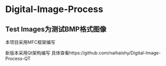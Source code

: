 # Digital-Image-Process
## Test Images为测试BMP格式图像


本项目采用MFC框架编写

新版本采用Qt架构编写 具体查看https://github.com/naihaishy/Digital-Image-Process-QT
